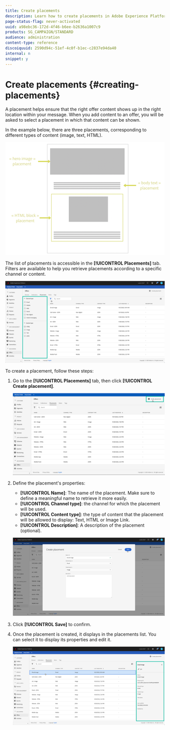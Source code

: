 ```yaml
---
title: Create placements
description: Learn how to create placements in Adobe Experience Platform.
page-status-flag: never-activated
uuid: a98ebc36-172d-4f46-b6ee-b2636a1007c9
products: SG_CAMPAIGN/STANDARD
audience: administration
content-type: reference
discoiquuid: 2590d94c-51ef-4c0f-b1ec-c2837e94da40
internal: n
snippet: y
---
```


# Create placements {#creating-placements}

A placement helps ensure that the right offer content shows up in the right location within your message. When you add content to an offer, you will be asked to select a placement in which that content can be shown.

In the example below, there are three placements, corresponding to different types of content (image, text, HTML).

![](assets/offers_placement_schema.png)

The list of placements is accessible in the **[!UICONTROL Placements]** tab. Filters are available to help you retrieve placements according to a specific channel or content.

![](assets/placements_filter.png)

To create a placement, follow these steps:

1. Go to the **[!UICONTROL Placements]** tab, then click **[!UICONTROL Create placement]**.

    ![](assets/offers_placement_creation.png)

1. Define the placement's properties:

    * **[!UICONTROL Name]**: The name of the placement. Make sure to define a meaningful name to retrieve it more easily.
    * **[!UICONTROL Channel type]**: the channel for which the placement will be used.
    * **[!UICONTROL Content type]**: the type of content that the placement will be allowed to display: Text, HTML or Image Link.
    * **[!UICONTROL Description]**: A description of the placement (optional).

    ![](assets/offers_placement_creation_properties.png)

1. Click **[!UICONTROL Save]** to confirm.

1. Once the placement is created, it displays in the placements list. You can select it to display its properties and edit it. <!-- no suppression?-->

    ![](assets/placement_created.png)
